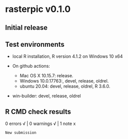 # rasterpic v0.1.0

## Initial release

## Test environments

-   local R installation, R version 4.1.2 on Windows 10 x64

-   On github actions:

    -   Mac OS X 10.15.7: release.
    -   Windows 10.0.17763:, devel, release, oldrel.
    -   ubuntu 20.04: devel, release, oldrel, R 3.6.0.

-   win-builder: devel, release, oldrel

## R CMD check results

0 errors √ \| 0 warnings √ \| 1 note x

    New submission
